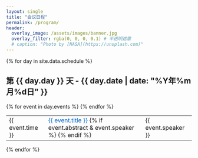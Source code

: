 ```yaml
---
layout: single
title: "会议日程"
permalink: /program/
header:
  overlay_image: /assets/images/banner.jpg
  overlay_filter: rgba(0, 0, 0, 0.1) # 半透明遮罩
  # caption: "Photo by [NASA](https://unsplash.com)"
---
```


<style>
  .abstract-container {
    display: none;
    padding: 10px;
    background-color: #f5f5f5;
    border-radius: 4px;
    margin-top: 5px;
  }
  .abstract-toggle {
    cursor: pointer;
    color: #0066cc;
  }
  .abstract-toggle:hover {
    text-decoration: underline;
  }
</style>

{% for day in site.data.schedule %}

<h2>第 {{ day.day }} 天 - {{ day.date | date: "%Y年%m月%d日" }}</h2>
<table>
  {% for event in day.events %}
  <tr>
    <td>{{ event.time }}</td>
    <td>
      <span class="abstract-toggle" onclick="toggleAbstract('abstract-{{ forloop.parentloop.index }}-{{ forloop.index }}')">
        {{ event.title }}
      </span>
      {% if event.abstract & event.speaker %}
        <div id="abstract-{{ forloop.parentloop.index }}-{{ forloop.index }}" class="abstract-container">
          {{ event.abstract }}
        </div>
      {% endif %}
    </td>
    <td>{{ event.speaker }}</td>
  </tr>
  {% endfor %}
</table>
{% endfor %}
